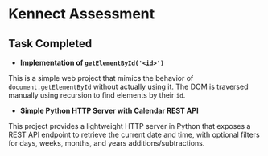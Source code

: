 # Kennect Assessment

## Task Completed

- **Implementation of `getElementById('<id>')`**

This is a simple web project that mimics the behavior of `document.getElementById` without actually using it. The DOM is traversed manually using recursion to find elements by their `id`.

- **Simple Python HTTP Server with Calendar REST API**

This project provides a lightweight HTTP server in Python that exposes a REST API endpoint to retrieve the current date and time, with optional filters for days, weeks, months, and years additions/subtractions.